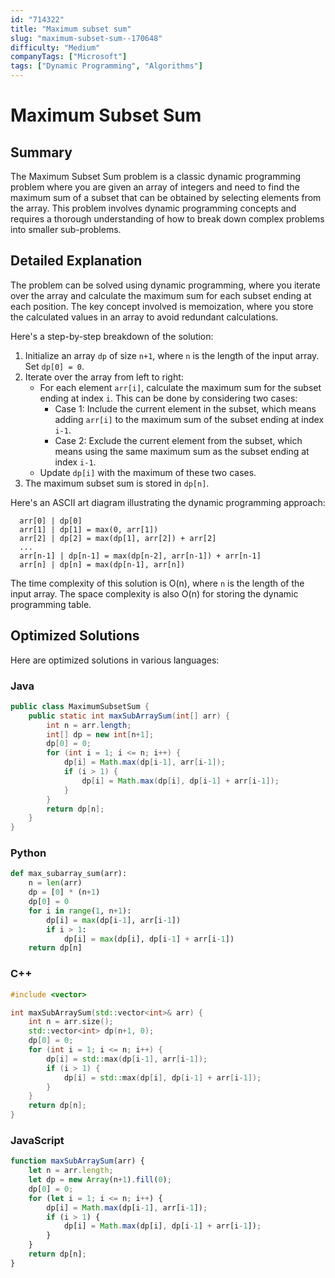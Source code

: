 ```yaml
---
id: "714322"
title: "Maximum subset sum"
slug: "maximum-subset-sum--170648"
difficulty: "Medium"
companyTags: ["Microsoft"]
tags: ["Dynamic Programming", "Algorithms"]
---
```


**Maximum Subset Sum**
=====================

## Summary
The Maximum Subset Sum problem is a classic dynamic programming problem where you are given an array of integers and need to find the maximum sum of a subset that can be obtained by selecting elements from the array. This problem involves dynamic programming concepts and requires a thorough understanding of how to break down complex problems into smaller sub-problems.

## Detailed Explanation
The problem can be solved using dynamic programming, where you iterate over the array and calculate the maximum sum for each subset ending at each position. The key concept involved is memoization, where you store the calculated values in an array to avoid redundant calculations.

Here's a step-by-step breakdown of the solution:

1. Initialize an array `dp` of size `n+1`, where `n` is the length of the input array. Set `dp[0] = 0`.
2. Iterate over the array from left to right:
   - For each element `arr[i]`, calculate the maximum sum for the subset ending at index `i`. This can be done by considering two cases:
     - Case 1: Include the current element in the subset, which means adding `arr[i]` to the maximum sum of the subset ending at index `i-1`.
     - Case 2: Exclude the current element from the subset, which means using the same maximum sum as the subset ending at index `i-1`.
   - Update `dp[i]` with the maximum of these two cases.
3. The maximum subset sum is stored in `dp[n]`.

Here's an ASCII art diagram illustrating the dynamic programming approach:
```
  arr[0] | dp[0]
  arr[1] | dp[1] = max(0, arr[1])
  arr[2] | dp[2] = max(dp[1], arr[2]) + arr[2]
  ...
  arr[n-1] | dp[n-1] = max(dp[n-2], arr[n-1]) + arr[n-1]
  arr[n] | dp[n] = max(dp[n-1], arr[n])
```
The time complexity of this solution is O(n), where `n` is the length of the input array. The space complexity is also O(n) for storing the dynamic programming table.

## Optimized Solutions
Here are optimized solutions in various languages:

### Java
```java
public class MaximumSubsetSum {
    public static int maxSubArraySum(int[] arr) {
        int n = arr.length;
        int[] dp = new int[n+1];
        dp[0] = 0;
        for (int i = 1; i <= n; i++) {
            dp[i] = Math.max(dp[i-1], arr[i-1]);
            if (i > 1) {
                dp[i] = Math.max(dp[i], dp[i-1] + arr[i-1]);
            }
        }
        return dp[n];
    }
}
```

### Python
```python
def max_subarray_sum(arr):
    n = len(arr)
    dp = [0] * (n+1)
    dp[0] = 0
    for i in range(1, n+1):
        dp[i] = max(dp[i-1], arr[i-1])
        if i > 1:
            dp[i] = max(dp[i], dp[i-1] + arr[i-1])
    return dp[n]
```

### C++
```cpp
#include <vector>

int maxSubArraySum(std::vector<int>& arr) {
    int n = arr.size();
    std::vector<int> dp(n+1, 0);
    dp[0] = 0;
    for (int i = 1; i <= n; i++) {
        dp[i] = std::max(dp[i-1], arr[i-1]);
        if (i > 1) {
            dp[i] = std::max(dp[i], dp[i-1] + arr[i-1]);
        }
    }
    return dp[n];
}
```

### JavaScript
```javascript
function maxSubArraySum(arr) {
    let n = arr.length;
    let dp = new Array(n+1).fill(0);
    dp[0] = 0;
    for (let i = 1; i <= n; i++) {
        dp[i] = Math.max(dp[i-1], arr[i-1]);
        if (i > 1) {
            dp[i] = Math.max(dp[i], dp[i-1] + arr[i-1]);
        }
    }
    return dp[n];
}
```